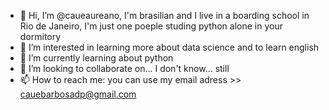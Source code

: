 - 👋 Hi, I’m @caueaureano, I'm brasilian and I live in a boarding school in Rio de Janeiro, I'm just one poeple studing python alone in your dormitory
- 👀 I’m interested in learning more about data science and to learn english
- 🌱 I’m currently learning about python 
- 💞️ I’m looking to collaborate on... I don't know... still
- 📫 How to reach me: you can use my email adress >> cauebarbosadp@gmail.com

<!---
caueaureano/caueaureano is a ✨ special ✨ repository because its `README.md` (this file) appears on your GitHub profile.
You can click the Preview link to take a look at your changes.
--->
